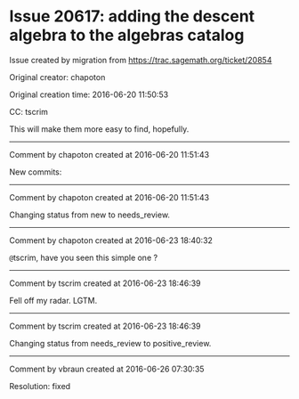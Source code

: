 # Issue 20617: adding the descent algebra to the algebras catalog

Issue created by migration from https://trac.sagemath.org/ticket/20854

Original creator: chapoton

Original creation time: 2016-06-20 11:50:53

CC:  tscrim

This will make them more easy to find, hopefully.


---

Comment by chapoton created at 2016-06-20 11:51:43

New commits:


---

Comment by chapoton created at 2016-06-20 11:51:43

Changing status from new to needs_review.


---

Comment by chapoton created at 2016-06-23 18:40:32

`@`tscrim, have you seen this simple one ?


---

Comment by tscrim created at 2016-06-23 18:46:39

Fell off my radar. LGTM.


---

Comment by tscrim created at 2016-06-23 18:46:39

Changing status from needs_review to positive_review.


---

Comment by vbraun created at 2016-06-26 07:30:35

Resolution: fixed

